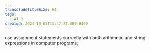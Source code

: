 ```yaml
---
transcludeTitleSize: h4
tags:
  - A1.3
created: 2024-10-05T11:47:37.000-0400
---
```

use assignment statements correctly with both arithmetic and string expressions in computer programs;